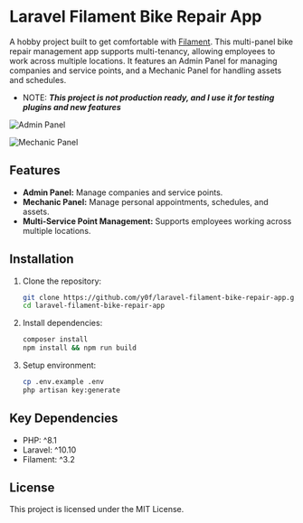 # Laravel Filament Bike Repair App

A hobby project built to get comfortable with [Filament](https://filamentphp.com). This multi-panel bike repair management app supports multi-tenancy, allowing employees to work across multiple locations. It features an Admin Panel for managing companies and service points, and a Mechanic Panel for handling assets and schedules.

- NOTE: ***This project is not production ready, and I use it for testing plugins and new features***

![Admin Panel](https://github.com/y0f/laravel-filament-bike-repair-app/assets/70378641/31a1c661-5d8f-4d95-834d-7b7fd8bdabe8)

![Mechanic Panel](https://github.com/minuut/laravel-filament-bike-repair-app/assets/70378641/dac03529-4d18-4cb3-b529-c0e7fc8492ee)

## Features

- **Admin Panel:** Manage companies and service points.
- **Mechanic Panel:** Manage personal appointments, schedules, and assets.
- **Multi-Service Point Management:** Supports employees working across multiple locations.

## Installation

1. Clone the repository:
   ```bash
   git clone https://github.com/y0f/laravel-filament-bike-repair-app.git
   cd laravel-filament-bike-repair-app
   ```
   
2. Install dependencies:
   ```bash
   composer install
   npm install && npm run build
   ```

3. Setup environment:
    ```bash
    cp .env.example .env
    php artisan key:generate
    ```

## Key Dependencies

- PHP: ^8.1
- Laravel: ^10.10
- Filament: ^3.2

## License

This project is licensed under the MIT License.



